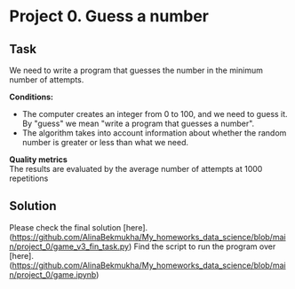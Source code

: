 # Project 0. Guess a number

## Task   
We need to write a program that guesses the number in the minimum number of attempts.

**Conditions:**  
- The computer creates an integer from 0 to 100, and we need to guess it. By "guess" we mean "write a program that guesses a number".
- The algorithm takes into account information about whether the random number is greater or less than what we need.

**Quality metrics**     
The results are evaluated by the average number of attempts at 1000 repetitions


## Solution

Please check the final solution [here].(https://github.com/AlinaBekmukha/My_homeworks_data_science/blob/main/project_0/game_v3_fin_task.py)
Find the script to run the program over [here].(https://github.com/AlinaBekmukha/My_homeworks_data_science/blob/main/project_0/game.ipynb)
